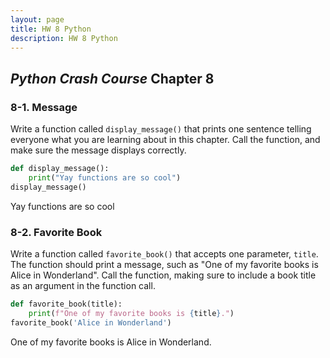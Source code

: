 ```yaml
---
layout: page
title: HW 8 Python
description: HW 8 Python
---
```


## _Python Crash Course_ Chapter 8

### 8-1. Message

Write a function called `display_message()` that prints one sentence telling everyone what you are learning about in this chapter. Call the function, and make sure the message displays correctly.

```python
def display_message():
    print("Yay functions are so cool")
display_message()
```

Yay functions are so cool

### 8-2. Favorite Book

Write a function called `favorite_book()` that accepts one parameter, `title`. The function should print a message, such as "One of my favorite books is Alice in Wonderland". Call the function, making sure to include a book title as an argument in the function call.

```python
def favorite_book(title):
    print(f"One of my favorite books is {title}.")
favorite_book('Alice in Wonderland')
```

One of my favorite books is Alice in Wonderland.
